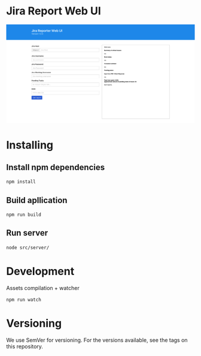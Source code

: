 # Jira Report Web UI

![GitHub Logo](/docs/images/web.png)

# Installing

## Install npm dependencies 

```
npm install
```

## Build apllication

```
npm run build
```

## Run server 

```
node src/server/
```

# Development

Assets compilation + watcher

```
npm run watch
```

# Versioning

We use SemVer for versioning. For the versions available, see the tags on this repository.